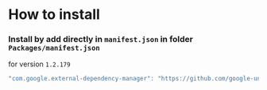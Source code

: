 # How to install

### Install by add directly in `manifest.json` in folder `Packages/manifest.json`

for version `1.2.179`

```csharp
"com.google.external-dependency-manager": "https://github.com/google-unity/external-dependency-manager.git#1.2.179",
```